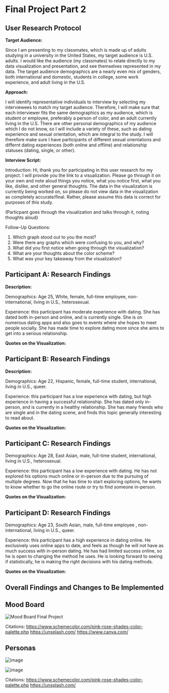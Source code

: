 # Final Project Part 2

## User Research Protocol

**Target Audience:** 

Since I am presenting to my classmates, which is made up of adults studying in a university in the United States, my target audience is U.S. adults. I would like the audience (my classmates) to relate directly to my data visualization and presentation, and see themselves represented in my data. The target audience demographics are a nearly even mix of genders, both international and domestic, students in college, some work experience, and adult living in the U.S.

**Approach:** 

I will identify representative individuals to interview by selecting my interviewees to match my target audience. Therefore, I will make sure that each interviewer fits the same demographics as my audience, which is student or employee, preferably a person of color, and an adult currently living in the U.S. There are other personal demographics of my audience which I do not know, so I will include a variety of these, such as dating experience and sexual orientation, which are integral to the study. I will therefore make sure I have participants of different sexual orientations and differnt dating experiences (both online and offline) and relationship statuses (dating, single, or other). 

**Interview Script:**

Introduction: Hi, thank you for participating in this user research for my project. I will provide you the link to a visualization. Please go through it on your own and note aloud things you notice, what you notice first, what you like, dislike, and other general thoughts. The data in the visualization is currently being worked on, so please do not view data in the visualization as completely accurate/final. Rather, please assume this data is correct for purposes of this study. 

(Particpant goes through the visualization and talks through it, noting thoughts aloud)

Follow-Up Questions:
1. Which graph stood out to you the most?
2. Were there any graphs which were confusing to you, and why?
3. What did you first notice when going through the visualization?
4. What are your thoughts about the color scheme?
5. What was your key takeaway from the visualization?

## Participant A: Research Findings

**Description:**

Demographics: Age 25, White, female, full-time employee, non-international, living in U.S., heterosexual. 

Experience: this participant has moderate experience with dating. She has dated both in-person and online, and is currently single. She is on numerous dating apps and also goes to events where she hopes to meet people socially. She has made time to explore dating more since she aims to get into a serious relationship. 

**Quotes on the Visualization:**


## Participant B: Research Findings

**Description:**

Demographics: Age 22, Hispanic, female, full-time student, international, living in U.S., queer. 

Experience: this participant has a low experience with dating, but high experience in having a successful relationship. She has dated only in-person, and is currently in a healthy relationship. She has many friends who are single and in the dating scene, and finds this topic generally interesting to read about. 

**Quotes on the Visualization:**

## Participant C: Research Findings

Demographics: Age 28, East Asian, male, full-time student, international, living in U.S., heterosexual. 

Experience: this participant has a low experience with dating. He has not explored his options much online or in-person due to the pursuing of multiple degrees. Now that he has time to start exploring options, he wants to know whether to go the online route or try to find someone in-person.

**Quotes on the Visualization:**

## Participant D: Research Findings

Demographics: Age 23, South Asian, male, full-time employee , non-international, living in U.S., queer. 

Experience: this participant has a high experience in dating online. He exclusively uses online apps to date, and feels as though he will not have as much success with in-person dating. He has had limited success online, so he is open to changing the method he uses. He is looking forward to seeing if statistically, he is making the right decisions with his dating methods.  

**Quotes on the Visualization:**

## Overall Findings and Changes to Be Implemented




## Mood Board

![Mood Board Final Project](https://github.com/user-attachments/assets/9e328458-d6ed-42c4-88bd-3e846f59d978)

Citations:
https://www.schemecolor.com/pink-rose-shades-color-palette.php
https://unsplash.com/
https://www.canva.com/

## Personas

![image](https://github.com/user-attachments/assets/887ecc62-f843-482f-9cc3-b199ae281689)

![image](https://github.com/user-attachments/assets/2865ac99-e7b9-46a8-8b6c-c22f94c8b569)

Citations:
https://www.schemecolor.com/pink-rose-shades-color-palette.php
https://unsplash.com/

